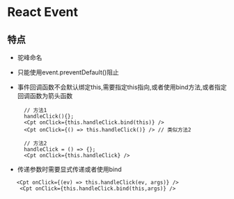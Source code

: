 # React Event

## 特点

- 驼峰命名
- 只能使用event.preventDefault()阻止
- 事件回调函数不会默认绑定this,需要指定this指向,或者使用bind方法,或者指定回调函数为箭头函数
  ```
    // 方法1
    handleClick(){};
    <Cpt onClick={this.handleClick.bind(this)} />
    <Cpt onClick={() => this.handleClick()} /> // 类似方法2

    // 方法2
    handleClick = () => {};
    <Cpt onClick={this.handleClick} />
  ```

- 传递参数时需要显式传递或者使用bind

```
   <Cpt onClick={(ev) => this.handleClick(ev, args)} />
    <Cpt onClick={this.handleClick.bind(this,args)} />
```
